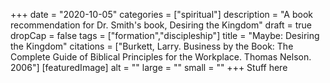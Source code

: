 +++
date = "2020-10-05"
categories = ["spiritual"]
description = "A book recommendation for Dr. Smith's book, Desiring the Kingdom"
draft = true
dropCap = false
tags = ["formation","discipleship"]
title = "Maybe: Desiring the Kingdom"
citations = ["Burkett, Larry. Business by the Book: The Complete Guide of Biblical Principles for the Workplace. Thomas Nelson. 2006"]
[featuredImage]
  alt = ""
  large = ""
  small = ""
+++
Stuff here
